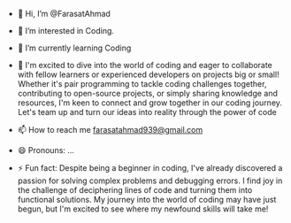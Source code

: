 - 👋 Hi, I’m @FarasatAhmad
  
- 👀 I’m interested in Coding.
  
- 🌱 I’m currently learning Coding
  
-  💞️ I'm excited to dive into the world of coding and eager to collaborate with
  fellow learners or experienced developers on projects big or small! Whether
  it's pair programming to tackle coding challenges together, contributing to
  open-source projects, or simply sharing knowledge and resources, I'm keen to
  connect and grow together in our coding journey. Let's team up and turn our
  ideas into reality through the power of code

- 📫 How to reach me farasatahmad939@gmail.com
  
- 😄 Pronouns: ...
  
- ⚡ Fun fact: Despite being a beginner in coding, I've already discovered a passion for
    solving complex problems and debugging errors. I find joy in the challenge
    of deciphering lines of code and turning them into functional solutions. My
    journey into the world of coding may have just begun, but I'm excited to see
    where my newfound skills will take me!

<!---
FarasatAhmad/FarasatAhmad is a ✨ special ✨ repository because its `README.md` (this file) appears on your GitHub profile.
You can click the Preview link to take a look at your changes.
--->
